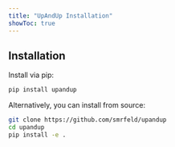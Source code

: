 ```yaml
---
title: "UpAndUp Installation"
showToc: true
---
```


## Installation

Install via pip:

```bash
pip install upandup
```

Alternatively, you can install from source:

```bash
git clone https://github.com/smrfeld/upandup
cd upandup
pip install -e .
```

